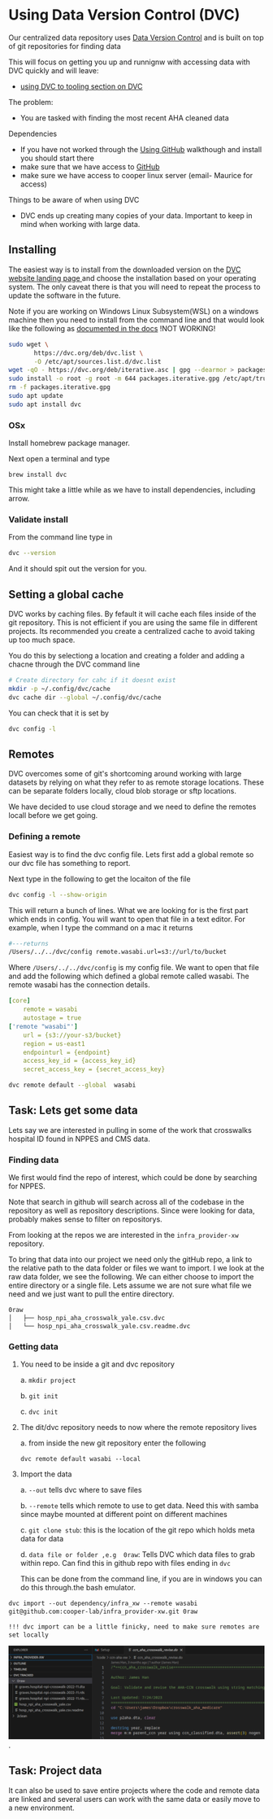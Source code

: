 
# Using Data Version Control (DVC)

Our centralized data repository uses [Data Version Control](https://dvc.org/) and is built on top of git repositories for finding data 

This will focus on getting you up and runnignw with accessing data with DVC quickly and will leave: 
 
 - [using DVC to tooling section on DVC](../tooling/dvc_basics.md)
  
 The problem: 
   - You are tasked with finding the most recent AHA cleaned data 

Dependencies 
  - If you have not worked through the [Using GitHub](connecting_to_git.md) walkthough and install you should start there
  - make sure that we have access to [GitHub](https://github.com/DISSC-yale/demo) 
  - make sure we have access to cooper linux server (email- Maurice for access)

Things to be aware of when using DVC
  - DVC ends up creating many copies of your data. 
    Important to keep in mind when working with large data. 

## Installing 

The easiest way is to install from the downloaded version on the [DVC website landing page ](https://dvc.org/) and choose the installation based on your operating system. 
The only caveat there is that you will need to repeat the process to update the software in the future. 

Note if you are working on Windows Linux Subsystem(WSL) on a windows machine then you need to install from the command line and that would look like the following 
as [documented in the docs](https://dvc.org/doc/install/linux)
!NOT WORKING!
```bash
sudo wget \
       https://dvc.org/deb/dvc.list \
       -O /etc/apt/sources.list.d/dvc.list
wget -qO - https://dvc.org/deb/iterative.asc | gpg --dearmor > packages.iterative.gpg
sudo install -o root -g root -m 644 packages.iterative.gpg /etc/apt/trusted.gpg.d/
rm -f packages.iterative.gpg
sudo apt update
sudo apt install dvc
```

### OSx 

Install homebrew package manager. 


Next open a terminal and type 

```
brew install dvc
```
 
This might take a little while as we have to install dependencies, including arrow. 


### Validate install 

From the command line type in 

```bash 
dvc --version
```

And it should spit out the version for you. 

## Setting a global cache 

DVC works by caching files. By fefault it will cache each files inside of the git repository. This is not efficient if you are using the same file in different projects. Its recommended you create a centralized cache to avoid taking up too much space. 

You do this by selectiong a location and creating a folder and adding a chacne through the DVC command line 
```bash 
# Create directory for cahc if it doesnt exist
mkdir -p ~/.config/dvc/cache
dvc cache dir --global ~/.config/dvc/cache
```
You can check that it is set by 

```bash
dvc config -l
```



## Remotes 

DVC overcomes some of git's shortcoming around working with large datasets by relying on what they refer to as 
remote storage locations. These can be separate folders locally, cloud blob storage or sftp locations. 

We have decided to use cloud storage and we need to define the remotes locall before we get going. 

### Defining a remote 

Easiest way is to find the dvc config file. Lets first add a global remote so our dvc file has something to report.

Next type in the following to get the locaiton of the file

```bash
dvc config -l --show-origin
```
This will return a bunch of lines. What we are looking for is the first part which ends in config. You will want to open that file in 
a text editor. For example, when I type the command on a mac it returns 
```bash
#---returns 
/Users/../../dvc/config	remote.wasabi.url=s3://url/to/bucket
```
Where `/Users/../../dvc/config` is my config file. We want to open that file 
and add the following which defined a global remote called wasabi.  The remote wasabi has the connection details. 

```yaml
[core]
    remote = wasabi
    autostage = true
['remote "wasabi"']
    url = {s3://your-s3/bucket}
    region = us-east1
    endpointurl = {endpoint}
    access_key_id = {access_key_id}
    secret_access_key = {secret_access_key}
```


```bash 
dvc remote default --global  wasabi 
```


## Task: Lets get some data 

Lets say we are interested in pulling in some of the work that crosswalks hospital ID found in NPPES and CMS data. 

### Finding data 

We first would find the repo of interest, which could be done by searching for NPPES. 

Note that search in github will search across all of the codebase in the repository as well as repository descriptions. 
Since were looking for data, probably makes sense to filter on repositorys. 


From looking at the repos we are interested in the `infra_provider-xw` repository. 

To bring that data into our project we need only the gitHub repo, a link to the relative path to the data folder or files we want to import. 
I we look at the raw data folder, we see the following. We can either choose to import the entire directory or a single file. Lets assume we are not sure what file we need and we just 
want to pull the entire directory. 
```
0raw
│   ├── hosp_npi_aha_crosswalk_yale.csv.dvc
│   └── hosp_npi_aha_crosswalk_yale.csv.readme.dvc
```

### Getting data 

1. You need to be inside a git and dvc repository 

    a. `mkdir project`
    
    b. `git init`
    
    c. `dvc init`

2. The dit/dvc repository needs to now where the remote repository lives 

    a. from inside the new git repository enter the following 
    
    ```
    dvc remote default wasabi --local 
    ```

3. Import the data     

    a. `--out` tells dvc where to save files 
    
    b. `--remote` tells which remote to use to get data. Need this with samba since maybe mounted at different point on different machines 
    
    c.  `git clone stub`: this is the location of the git repo which holds meta data for data 
    
    d. `data file or folder ,e.g  0raw`: Tells DVC which data files to grab within repo. Can find this in github repo with files ending in `dvc` 
    
    This can be done from the command line, if you are in windows you can do this through.the bash emulator.

```
dvc import --out dependency/infra_xw --remote wasabi git@github.com:cooper-lab/infra_provider-xw.git 0raw 
```

    !!! dvc import can be a little finicky, need to make sure remotes are set locally 

![Using VScode plug in allows you to search repos with a front end](../assets/dvc_vsvode_within_repo_data_remote.png).

## Task: Project data 

It can also be used to save entire projects where the code and remote data are linked and several users can work with the same 
data or easily move to a new environment.
